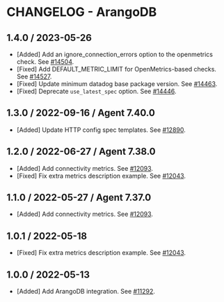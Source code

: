 # CHANGELOG - ArangoDB

## 1.4.0 / 2023-05-26

* [Added] Add an ignore_connection_errors option to the openmetrics check. See [#14504](https://github.com/DataDog/integrations-core/pull/14504).
* [Fixed] Add DEFAULT_METRIC_LIMIT for OpenMetrics-based checks. See [#14527](https://github.com/DataDog/integrations-core/pull/14527).
* [Fixed] Update minimum datadog base package version. See [#14463](https://github.com/DataDog/integrations-core/pull/14463).
* [Fixed] Deprecate `use_latest_spec` option. See [#14446](https://github.com/DataDog/integrations-core/pull/14446).

## 1.3.0 / 2022-09-16 / Agent 7.40.0

* [Added] Update HTTP config spec templates. See [#12890](https://github.com/DataDog/integrations-core/pull/12890).

## 1.2.0 / 2022-06-27 / Agent 7.38.0

* [Added] Add connectivity metrics. See [#12093](https://github.com/DataDog/integrations-core/pull/12093).
* [Fixed] Fix extra metrics description example. See [#12043](https://github.com/DataDog/integrations-core/pull/12043).

## 1.1.0 / 2022-05-27 / Agent 7.37.0

* [Added] Add connectivity metrics. See [#12093](https://github.com/DataDog/integrations-core/pull/12093).

## 1.0.1 / 2022-05-18

* [Fixed] Fix extra metrics description example. See [#12043](https://github.com/DataDog/integrations-core/pull/12043).

## 1.0.0 / 2022-05-13

* [Added] Add ArangoDB integration. See [#11292](https://github.com/DataDog/integrations-core/pull/11292).

